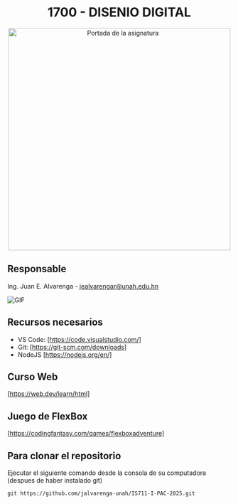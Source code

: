 
<div align="center">

  # 1700 - DISENIO DIGITAL
  
  <img aling="right" src = "https://campusvirtual.unah.edu.hn/pluginfile.php/195864/course/overviewfiles/Tarjeta%20de%20Visita%20Disen%CC%83ador%20Web%20Ilustrado%20Amarillo.png" alt="Portada de la asignatura" width=500/>
</div>

## Responsable

Ing. Juan E. Alvarenga - jealvarengar@unah.edu.hn

<img  alt="GIF" src="https://raw.githubusercontent.com/haoruilee/haoruilee/master/pic/pusheencode.gif" />

## Recursos necesarios

- VS Code: [https://code.visualstudio.com/]
- Git: [https://git-scm.com/downloads]
- NodeJS [https://nodejs.org/en/]

## Curso Web
[https://web.dev/learn/html]


## Juego de FlexBox
[https://codingfantasy.com/games/flexboxadventure]


## Para clonar el repositorio

Ejecutar el siguiente comando desde la consola de su computadora (despues de haber instalado git)

```
git https://github.com/jalvarenga-unah/IS711-I-PAC-2025.git
```
